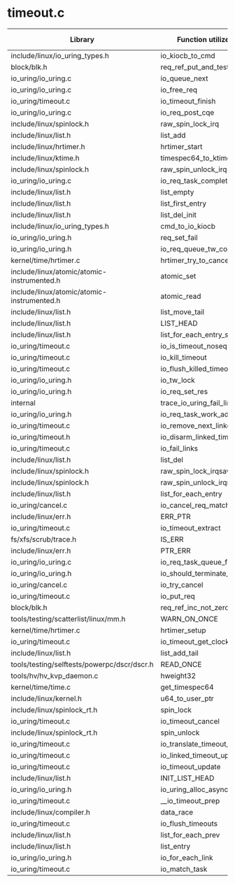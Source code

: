 # timeout.c

| Library | Function utilized | Time Used |
| - | - | - |
| include/linux/io_uring_types.h | io_kiocb_to_cmd | 14 |
| block/blk.h | req_ref_put_and_test | 1 |
| io_uring/io_uring.c | io_queue_next | 1 |
| io_uring/io_uring.c | io_free_req | 1 |
| io_uring/timeout.c | io_timeout_finish | 1 |
| io_uring/io_uring.c | io_req_post_cqe | 1 |
| include/linux/spinlock.h | raw_spin_lock_irq | 8 |
| include/linux/list.h | list_add | 2 |
| include/linux/hrtimer.h | hrtimer_start | 5 |
| include/linux/ktime.h | timespec64_to_ktime | 5 |
| include/linux/spinlock.h | raw_spin_unlock_irq | 8 |
| io_uring/io_uring.c | io_req_task_complete | 4 |
| include/linux/list.h | list_empty | 2 |
| include/linux/list.h | list_first_entry | 1 |
| include/linux/list.h | list_del_init | 3 |
| include/linux/io_uring_types.h | cmd_to_io_kiocb | 6 |
| io_uring/io_uring.h | req_set_fail | 3 |
| io_uring/io_uring.h | io_req_queue_tw_complete | 3 |
| kernel/time/hrtimer.c | hrtimer_try_to_cancel | 4 |
| include/linux/atomic/atomic-instrumented.h | atomic_set | 2 |
| include/linux/atomic/atomic-instrumented.h | atomic_read | 4 |
| include/linux/list.h | list_move_tail | 1 |
| include/linux/list.h | LIST_HEAD | 2 |
| include/linux/list.h | list_for_each_entry_safe | 2 |
| io_uring/timeout.c | io_is_timeout_noseq | 3 |
| io_uring/timeout.c | io_kill_timeout | 2 |
| io_uring/timeout.c | io_flush_killed_timeouts | 2 |
| io_uring/io_uring.h | io_tw_lock | 1 |
| io_uring/io_uring.h | io_req_set_res | 5 |
| internal | trace_io_uring_fail_link | 1 |
| io_uring/io_uring.h | io_req_task_work_add | 3 |
| io_uring/timeout.c | io_remove_next_linked | 3 |
| io_uring/timeout.h | io_disarm_linked_timeout | 1 |
| io_uring/timeout.c | io_fail_links | 1 |
| include/linux/list.h | list_del | 2 |
| include/linux/spinlock.h | raw_spin_lock_irqsave | 2 |
| include/linux/spinlock.h | raw_spin_unlock_irqrestore | 2 |
| include/linux/list.h | list_for_each_entry | 2 |
| io_uring/cancel.c | io_cancel_req_match | 1 |
| include/linux/err.h | ERR_PTR | 2 |
| io_uring/timeout.c | io_timeout_extract | 2 |
| fs/xfs/scrub/trace.h | IS_ERR | 2 |
| include/linux/err.h | PTR_ERR | 2 |
| io_uring/io_uring.c | io_req_task_queue_fail | 1 |
| io_uring/io_uring.h | io_should_terminate_tw | 1 |
| io_uring/cancel.c | io_try_cancel | 1 |
| io_uring/timeout.c | io_put_req | 2 |
| block/blk.h | req_ref_inc_not_zero | 1 |
| tools/testing/scatterlist/linux/mm.h | WARN_ON_ONCE | 2 |
| kernel/time/hrtimer.c | hrtimer_setup | 4 |
| io_uring/timeout.c | io_timeout_get_clock | 4 |
| include/linux/list.h | list_add_tail | 2 |
| tools/testing/selftests/powerpc/dscr/dscr.h | READ_ONCE | 4 |
| tools/hv/hv_kvp_daemon.c | hweight32 | 2 |
| kernel/time/time.c | get_timespec64 | 2 |
| include/linux/kernel.h | u64_to_user_ptr | 2 |
| include/linux/spinlock_rt.h | spin_lock | 2 |
| io_uring/timeout.c | io_timeout_cancel | 1 |
| include/linux/spinlock_rt.h | spin_unlock | 2 |
| io_uring/timeout.c | io_translate_timeout_mode | 2 |
| io_uring/timeout.c | io_linked_timeout_update | 1 |
| io_uring/timeout.c | io_timeout_update | 1 |
| include/linux/list.h | INIT_LIST_HEAD | 1 |
| io_uring/io_uring.h | io_uring_alloc_async_data | 1 |
| io_uring/timeout.c | __io_timeout_prep | 2 |
| include/linux/compiler.h | data_race | 1 |
| io_uring/timeout.c | io_flush_timeouts | 1 |
| include/linux/list.h | list_for_each_prev | 1 |
| include/linux/list.h | list_entry | 1 |
| io_uring/io_uring.h | io_for_each_link | 1 |
| io_uring/timeout.c | io_match_task | 2 |
